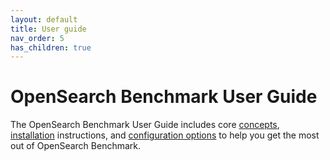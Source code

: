 ```yaml
---
layout: default
title: User guide
nav_order: 5
has_children: true
---
```


# OpenSearch Benchmark User Guide

The OpenSearch Benchmark User Guide includes core [concepts]({{site.url}}{{site.baseurl}}/benchmark/user-guide/concepts/concepts/), [installation]({{site.url}}{{site.baseurl}}/benchmark/installing-benchmark/) instructions, and [configuration options]({{site.url}}{{site.baseurl}}/benchmark/configuring-benchmark/) to help you get the most out of OpenSearch Benchmark.